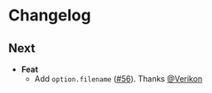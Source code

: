 # Changelog

## Next
- **Feat**
  - Add `option.filename` ([#56](https://github.com/esdoc/esdoc-plugins/pull/56)). Thanks [@Verikon](https://github.com/Verikon)
